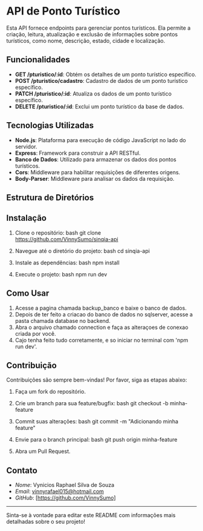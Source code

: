 # API de Ponto Turístico

Esta API fornece endpoints para gerenciar pontos turísticos. Ela permite a criação, leitura, atualização e exclusão de informações sobre pontos turísticos, como nome, descrição, estado, cidade e localização.

## Funcionalidades

- **GET /pturistico/:id**: Obtém os detalhes de um ponto turístico específico.
- **POST /pturistico/cadastro**: Cadastro de dados de um ponto turístico específico.
- **PATCH /pturistico/:id**: Atualiza os dados de um ponto turístico específico.
- **DELETE /pturistico/:id**: Exclui um ponto turístico da base de dados.

## Tecnologias Utilizadas

- **Node.js**: Plataforma para execução de código JavaScript no lado do servidor.
- **Express**: Framework para construir a API RESTful.
- **Banco de Dados**: Utilizado para armazenar os dados dos pontos turísticos.
- **Cors**: Middleware para habilitar requisições de diferentes origens.
- **Body-Parser**: Middleware para analisar os dados da requisição.

## Estrutura de Diretórios

## Instalação

1. Clone o repositório:
   bash
   git clone https://github.com/VinnySumo/sinqia-api
   
2. Navegue até o diretório do projeto:
   bash
   cd sinqia-api
   
3. Instale as dependências:
   bash
   npm install
   
4. Execute o projeto:
   bash
   npm run dev
   

## Como Usar

1. Acesse a pagina chamada backup_banco e baixe o banco de dados.
2. Depois de ter feito a criacao do banco de dados no sqlserver, acesse a pasta chamada database no backend.
3. Abra o arquivo chamado connection e faça as alteraçoes de conexao criada por você.
4. Cajo tenha feito tudo corretamente, e so iniciar no terminal com 'npm run dev'.

## Contribuição

Contribuições são sempre bem-vindas! Por favor, siga as etapas abaixo:

1. Faça um fork do repositório.
2. Crie um branch para sua feature/bugfix:
   bash
   git checkout -b minha-feature
   
3. Commit suas alterações:
   bash
   git commit -m "Adicionando minha feature"
   
4. Envie para o branch principal:
   bash
   git push origin minha-feature
   
5. Abra um Pull Request.

## Contato

- *Nome*: Vynicios Raphael Silva de Souza
- *Email*: vinnyrafael015@hotmail.com
- *GitHub*: [https://github.com/VinnySumo]

---

Sinta-se à vontade para editar este README com informações mais detalhadas sobre o seu projeto!


